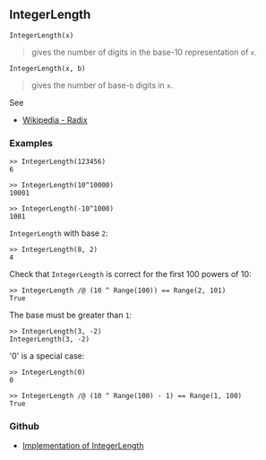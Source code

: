 ## IntegerLength

```
IntegerLength(x)
```

> gives the number of digits in the base-10 representation of `x`.

```
IntegerLength(x, b)
```

> gives the number of base-`b` digits in `x`.

See
* [Wikipedia - Radix](https://en.wikipedia.org/wiki/Radix)

### Examples

```
>> IntegerLength(123456)
6
 
>> IntegerLength(10^10000)
10001
 
>> IntegerLength(-10^1000)
1001
```

`IntegerLength` with base `2`:

```
>> IntegerLength(8, 2)
4
```

Check that `IntegerLength` is correct for the first 100 powers of 10:

```
>> IntegerLength /@ (10 ^ Range(100)) == Range(2, 101)
True
```

The base must be greater than `1`:

```
>> IntegerLength(3, -2)
IntegerLength(3, -2)
```
 
'0' is a special case:

```
>> IntegerLength(0)
0
 
>> IntegerLength /@ (10 ^ Range(100) - 1) == Range(1, 100)
True
```

### Github

* [Implementation of IntegerLength](https://github.com/axkr/symja_android_library/blob/master/symja_android_library/matheclipse-core/src/main/java/org/matheclipse/core/builtin/IntegerFunctions.java#L878) 
